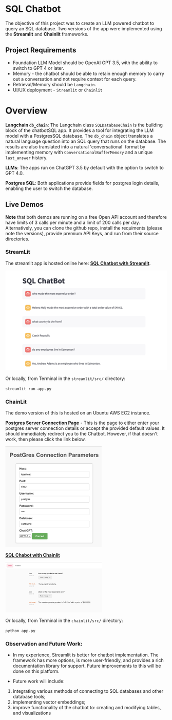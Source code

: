 # SQL Chatbot

The objective of this project was to create an LLM powered chatbot to query an SQL database. Two versions of the app were implemented using the **Streamlit** and **Chainlit** frameworks.

## Project Requirements

- Foundation LLM Model should be OpenAI GPT 3.5, with the ability to switch to GPT 4 or later.
- Memory - the chatbot should be able to retain enough memory to carry out a conversation and not require context for each query.
- Retrieval/Memory should be `Langchain`.
- UI/UX deployment - `Streamlit` or `Chainlit`

# Overview

**Langchain `db_chain`**: The Langchain class `SQLDatabaseChain` is the building block of the chatbotSQL app. It provides a tool for integrating the LLM model with a PostgresSQL database. The `db_chain` object translates a natural language question into an SQL query that runs on the database. The results are also translated into a natural 'conversational' format by implementing memory with `ConversationalBufferMemory` and a unique `last_answer` history.

**LLMs**: The apps run on ChatGPT 3.5 by default with the option to switch to GPT 4.0.

**Postgres SQL**: Both applications provide fields for postgres login details, enabling the user to switch the database.

## Live Demos

**Note** that both demos are running on a free Open API account and therefore have limits of 3 calls per minute and a limit of 200 calls per day. Alternatively, you can clone the github repo, install the requiments (please note the versions), provide premium API Keys, and run from their source directories.

### StreamLit

The streamlit app is hosted online here: [**SQL Chatbot with Streamlit**](https://chatbotsql.streamlit.app/).

![streamlitdemo](images/streamlit_chinook_demo.png)

Or locally, from Terminal in the `streamlit/src/` directory:

`streamlit run app.py`

### ChainLit

The demo version of this is hosted on an Ubuntu AWS EC2 instance.

[**Postgres Server Connection Page**](http://ec2-18-188-145-171.us-east-2.compute.amazonaws.com:5000/) - This is the page to either enter your postgres server connection details or accept the provided default values. It should immediately redirect you to the Chatbot. However, if that doesn't work, then please click the link below.

<img src="images/chainlit_demo_landing.png" width="300">

[**SQL Chabot with Chainlit**](http://ec2-18-188-145-171.us-east-2.compute.amazonaws.com:8000)

<img src="images/chainlit_demo.png" width="300">

Or locally, from Terminal in the `chainlit/src/` directory:

`python app.py`

### Observation and Future Work:

- In my experience, Streamlit is better for chatbot implementation. The framework has more options, is more user-friendly, and provides a rich documentation library for support. Future improvements to this will be done on this platform.

- Future work will include:

1. integrating various methods of connecting to SQL databases and other database tools;
2. implementing vector embeddings;
3. improve functionality of the chatbot to: creating and modifying tables, and visualizations
